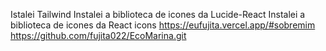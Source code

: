 Istalei Tailwind
Instalei a biblioteca de icones da Lucide-React
Instalei a biblioteca de icones da React icons
https://eufujita.vercel.app/#sobremim
https://github.com/fujita022/EcoMarina.git
